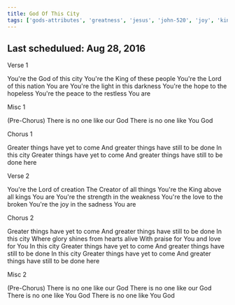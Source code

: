 ```yaml
---
title: God Of This City
tags: ['gods-attributes', 'greatness', 'jesus', 'john-520', 'joy', 'king', 'lordship-of-jesus', 'love', 'missions', 'new-year', 'peace', 'salt-light', 'vision']
---
```


## Last schedulued: Aug 28, 2016          

Verse 1

You're the God of this city
You're the King of these people
You're the Lord of this nation
You are
You're the light in this darkness
You're the hope to the hopeless
You're the peace to the restless
You are

Misc 1

(Pre-Chorus)
There is no one like our God
There is no one like You God

Chorus 1

Greater things have yet to come
And greater things have still to be done
In this city
Greater things have yet to come
And greater things have still to be done here

Verse 2

You're the Lord of creation
The Creator of all things
You're the King above all kings
You are
You're the strength in the weakness
You're the love to the broken
You're the joy in the sadness
You are

Chorus 2

Greater things have yet to come
And greater things have still to be done
In this city
Where glory shines from hearts alive
With praise for You and love for You
In this city
Greater things have yet to come
And greater things have still to be done
In this city
Greater things have yet to come
And greater things have still to be done here

Misc 2

(Pre-Chorus)
There is no one like our God
There is no one like our God
There is no one like You God
There is no one like You God
